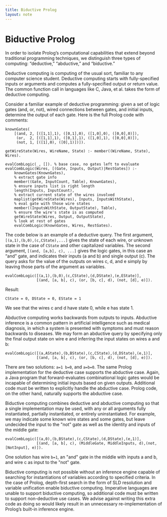 ```yaml
---
title: Biductive Prolog
layout: note
---
```


# Biductive Prolog

In order to isolate Prolog’s computational capabilities that extend beyond traditional programming techniques, we distinguish three types of computing: “deductive,” “abductive,” and “biductive.”

Deductive computing is computing of the usual sort, familiar to any computer science student. Deductive computing starts with fully-specified inputs or arguments and computes a fully-specified output or return value. The common function call in languages like C, Java, et al. takes the form of deductive computing.

Consider a familiar example of deductive programming: given a set of logic gates (and, or, not), wired connections between gates, and initial inputs, determine the output of each gate. Here is the full Prolog code with comments:

    knownGates(
        [(and, 2, [([1,1],1), ([0,1],0), ([1,0],0), ([0,0],0)]),
         (or,  2, [([1,1],1), ([0,1],1), ([1,0],1), ([0,0],0)]),
         (not, 1, [([1],0), ([0],1)])]).

    getWireState(Wires, WireName, State) :- member((WireName, State), Wires).

    evalCombLogic(_, []). % base case, no gates left to evaluate
    evalCombLogic(Wires, [(Gate, Inputs, Output)|RestGates]) :-
        knownGates(KnownGates),
        % extract gate info
        member((Gate, InputCount, Table), KnownGates),
        % ensure inputs list is right length
        length(Inputs, InputCount),
        % extract current state of the wires involved
        maplist(getWireState(Wires), Inputs, InputsWithState),
        % eval gate with those wire states
        member((InputsWithState, OutputState), Table),
        % ensure the wire's state is as computed
        getWireState(Wires, Output, OutputState),
        % look at rest of gates
        evalCombLogic(KnownGates, Wires, RestGates).

The code below is an example of a deductive query. The first argument, `[(a,1),(b,0),(c,CState),...]` gives the state of each wire, or unknown state in the case of `CState` and other capitalized variables. The second argument, `[(and, [a,b], c), ...]` gives the logic gates, in this case an “and” gate, and indicates their inputs (a and b) and single output (c). The query asks for the value of the outputs on wires c, d, and e simply by leaving those parts of the argument as variables.

    evalCombLogic([(a,1),(b,0),(c,CState),(d,DState),(e,EState)],
                  [(and, [a, b], c), (or, [b, c], d), (not, [d], e)]).

Result:

    CState = 0, DState = 0, EState = 1

We see that the wires c and d have state 0, while e has state 1.

Abductive computing works backwards from outputs to inputs. Abductive inference is a common pattern in artificial intelligence such as medical diagnosis, in which a system is presented with symptoms and must reason backwards to diseases. We may form an abductive query by specifying only the final output state on wire e and inferring the input states on wires a and b:

    evalCombLogic([(a,AState),(b,BState),(c,CState),(d,DState),(e,1)],
                  [(and, [a, b], c), (or, [b, c], d), (not, [d], e)]).

There are two solutions: `a=1 b=0`, and `a=b=0`. The same Prolog implementation for the deductive case supports the abductive case. Again, a Java program that forward-evaluates combinational logic gates would be incapable of determining initial inputs based on given outputs. Additional code must be written to explicitly handle the abductive case. Prolog code, on the other hand, naturally supports the abductive case.

Biductive computing combines deductive and abductive computing so that a single implementation may be used, with any or all arguments fully instantiated, partially instantiated, or entirely uninstantiated. For example, we may indicate some known wire states and some gates, but leave undecided the input to the "not" gate as well as the identity and inputs of the middle gate:

    evalCombLogic([(a,0),(b,BState),(c,CState),(d,DState),(e,1)], 
                  [(and, [a, b], c), (MiddleGate, MiddleInputs, d),(not, [NotInput], e)]).

One solution has wire `b=1`, an "and" gate in the middle with inputs a and b, and wire c as input to the "not" gate.

Biductive computing is not possible without an inference engine capable of searching for instantiations of variables according to specified criteria. In the case of Prolog, depth-first search in the form of SLD resolution and variable unification enable biductive computing. Imperative languages are unable to support biductive computing, so additional code must be written to support non-deductive use cases. We advise against writing this extra code as doing so would likely result in an unnecessary re-implementation of Prolog’s built-in inference engine.
